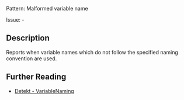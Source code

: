 Pattern: Malformed variable name

Issue: -

## Description

Reports when variable names which do not follow the specified naming convention are used.

## Further Reading

* [Detekt - VariableNaming](https://detekt.dev/docs/rules/naming/#variablenaming)